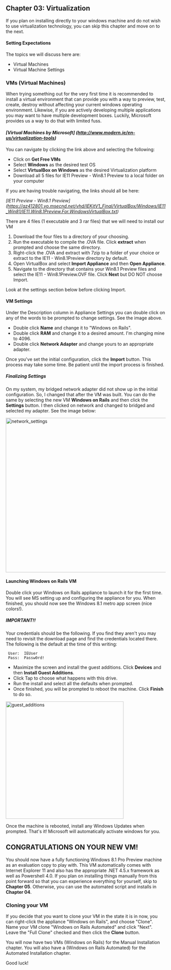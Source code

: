 ## Chapter 03:  Virtualization

If you plan on installing directly to your windows machine and do not wish to use virtualization technology, you can skip this chapter and move on to the next.

#### Setting Expectations

The topics we will discuss here are:

* Virtual Machines
* Virtual Machine Settings

### VMs (Virtual Machines)

When trying something out for the very first time it is recommended to install a virtual environment that can provide you with a way to preview, test, create,
destroy without affecting your current windows operating environment.  Likewise, if you are actively developing multiple applications you may want to have
multiple development boxes.  Luckily, Microsoft provides us a way to do that with limited fuss.

#### *[Virtual Machines by Microsoft] (http://www.modern.ie/en-us/virtualization-tools)*

You can navigate by clicking the link above and selecting the following:

* Click on **Get Free VMs**
* Select **Windows** as the desired test OS
* Select **VirtualBox on Windows** as the desired Virtualization platform
* Download all 5 files for IE11 Preview - Win8.1 Preview to a local folder on your computer

If you are having trouble navigating, the links should all be here:

*[IE11 Preview - Win8.1 Preview] (https://az412801.vo.msecnd.net/vhd/IEKitV1_Final/VirtualBox/Windows/IE11_Win81/IE11.Win8.1Preview.For.WindowsVirtualBox.txt)*

There are 4 files (1 executable and 3 rar files) that we will need to install our VM

1. Download the four files to a directory of your choosing.
2. Run the executable to compile the .OVA file.  Click **extract** when prompted and choose the same directory.
3. Right-click the .OVA and extract with 7zip to a folder of your choice or extract to the IE11 - Win8.1Preview directory by default.
4. Open VirtualBox and select **Import Appliance** and then **Open Appliance**.
5. Navigate to the directory that contains your Win8.1 Preview files and select the IE11 - Win8.1Preview.OVF file.  Click **Next** but DO NOT choose Import.

Look at the settings section below before clicking Import.

#### VM Settings

Under the Description column in Appliance Settings you can double click on any of the words to be prompted to change settings.  See the image above.

* Double click **Name** and change it to "Windows on Rails".
* Double click **RAM** and change it to a desired amount.  I'm changing mine to 4096.
* Double click **Network Adapter** and change yours to an appropriate adapter.

Once you've set the initial configuration, click the **Import** button.  This process may take some time.  Be patient until the import process is finished.

##### Finalizing Settings

On my system, my bridged network adapter did not show up in the initial configuration.  So, I changed that after the VM was built.  You can do the same by
selecting the new VM **Windows on Rails** and then click the **Settings** button.  I then clicked on network and changed to bridged and selected my adapter.  See
the image below:

<a href="http://www.flickr.com/photos/69355230@N03/11257903995/" title="network_settings"><img src="http://farm4.staticflickr.com/3834/11257903995_6eb5128b56_o.png" width="654" height="486" alt="network_settings"></a>

#### Launching Windows on Rails VM

Double click your Windows on Rails appliance to launch it for the first time.  You will see MS setting up and configuring the appliance for you.  When finished, you
should now see the Windows 8.1 metro app screen (nice colors!).

##### IMPORTANT!!

Your credentials should be the following.  If you find they aren't you may need to revisit the download page and find the credentials located there.  The following
is the default at the time of this writing:

     User:  IEUser
     Pass:  Passw0rd!

* Maximize the screen and install the guest additions.  Click **Devices** and then **Install Guest Additions**.
* Click Tap to choose what happens with this drive.
* Run the install and select all the defaults when prompted.
* Once finished, you will be prompted to reboot the machine.  Click **Finish** to do so.

<a href="http://www.flickr.com/photos/69355230@N03/11257935436/" title="guest_additions"><img src="http://farm8.staticflickr.com/7448/11257935436_14c16ca277_o.png" width="371" height="369" alt="guest_additions"></a>


Once the machine is rebooted, install any Windows Updates when prompted.  That's it!  Microsoft will automatically activate windows for you.

## CONGRATULATIONS ON YOUR NEW VM!

You should now have a fully functioning Windows 8.1 Pro Preview machine as an evaluation copy to play with.  This VM automatically comes with Internet Explorer 11 and
also has the appropriate .NET 4.5.x framework as well as Powershell 4.0.  If you plan on installing things manually from this point forward so that you can experience everything for yourself, skip to **Chapter 05**.  Otherwise, you can
use the automated script and installs in **Chapter 04**.

### Cloning your VM

If you decide that you want to clone your VM in the state it is in now, you can right-click the appliance "Windows on Rails", and choose "Clone".  Name your VM
clone "Windows on Rails Automated" and click "Next".  Leave the "Full Clone" checked and then click the **Clone** button.

You will now have two VMs (Windows on Rails) for the Manual Installation chapter.  You will also have a (Windows on Rails Automated) for the Automated Installation chapter.

Good luck!
